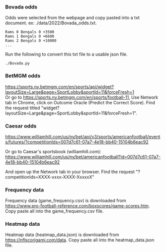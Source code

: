 


### Bovada odds

Odds were selected from the webpage and copy pasted into a txt document. ex: ./data/2022/Bovada_odds.txt. 

```
Rams 0 Bengals 0 +3500
Rams 1 Bengals 0 +6600
Rams 2 Bengals 0 +10000
...
```

Run the following to convert this txt file to a usable json file. 

```
./Bovada.py 
```


### BetMGM odds

https://sports.ny.betmgm.com/en/sports/api/widget?layoutSize=Large&page=SportLobby&sportId=11&forceFresh=1  
Or go to https://sports.ny.betmgm.com/en/sports/football-11, Use Network tab in Chrome, click on Outcome Oracle (Predict the Correct Score). Find the request titled "widget?layoutSize=Large&page=SportLobby&sportId=11&forceFresh=1". 


### Caesar odds 

https://www.williamhill.com/us/ny/bet/api/v3/sports/americanfootball/events/futures/?competitionIds=007d7c61-07a7-4e18-bb40-15104b6eac92

Or go to Caesar's sportsbook (williamhill.com): https://www.williamhill.com/us/ny/bet/americanfootball?id=007d7c61-07a7-4e18-bb40-15104b6eac92

And open up the Network tab in your browser. Find the request "?competitionIds=XXXX-xxxx-XXXX-XxxxxX"




### Frequency data
Frequency data (game_frequency.csv) is downloaded from https://www.pro-football-reference.com/boxscores/game-scores.htm. Copy paste all into the game_frequency.csv file. 

### Heatmap data
Heatmap data (heatmap_data.json) is downloaded from https://nflscorigami.com/data. Copy paste all into the heatmap_data.json file.  